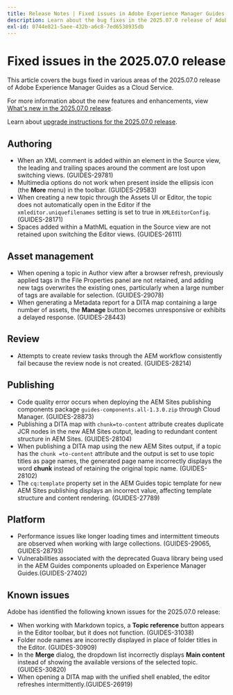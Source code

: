 ```yaml
---
title: Release Notes | Fixed issues in Adobe Experience Manager Guides, 2025.07.0 release
description: Learn about the bug fixes in the 2025.07.0 release of Adobe Experience Manager Guides as a Cloud Service.
exl-id: 0744e821-5aee-432b-a6c8-7ed6538935db
---
```

# Fixed issues in the 2025.07.0 release 

This article covers the bugs fixed in various areas of the 2025.07.0 release of Adobe Experience Manager Guides as a Cloud Service.

For more information about the new features and enhancements, view [What's new in the 2025.07.0 release](whats-new-2025-07-0.md).

Learn about [upgrade instructions for the 2025.07.0 release](upgrade-instructions-2025-07-0.md).

## Authoring

- When an XML comment is added within an element in the Source view, the leading and trailing spaces around the comment are lost upon switching views. (GUIDES-29781)
- Multimedia options do not work when present inside the ellipsis icon (the **More** menu) in the toolbar. (GUIDES-29583)
- When creating a new topic through the Assets UI or Editor, the topic does not automatically open in the Editor if the `xmleditor.uniquefilenames` setting is set to true in `XMLEditorConfig`. (GUIDES-28171)
- Spaces added within a MathML equation in the Source view are not retained upon switching the Editor views. (GUIDES-26111)

## Asset management

- When opening a topic in Author view after a browser refresh, previously applied tags in the File Properties panel are not retained, and adding new tags overwrites the existing ones, particularly when a large number of tags are available for selection. (GUIDES-29078)
- When generating a Metadata report for a DITA map containing a large number of assets, the **Manage** button becomes unresponsive or exhibits a delayed response. (GUIDES-28443)

## Review

- Attempts to create review tasks through the AEM workflow consistently fail because the review node is not created. (GUIDES-28214)

## Publishing

- Code quality error occurs when deploying the AEM Sites publishing components package `guides-components.all-1.3.0.zip` through Cloud Manager. (GUIDES-28873)
- Publishing a DITA map with `chunk=to-content` attribute creates duplicate JCR nodes in the new AEM Sites output, leading to redundant content structure in AEM Sites. (GUIDES-28104)
- When publishing a DITA map using the new AEM Sites output, if a topic has the `chunk =to-content` attribute and the output is set to use topic titles as page names, the generated page name incorrectly displays the word **chunk** instead of retaining the original topic name. (GUIDES-28102)
- The `cq:template` property set in the AEM Guides topic template for new AEM Sites publishing displays an incorrect value, affecting template structure and content rendering. (GUIDES-27789)


## Platform

- Performance issues like longer loading times and intermittent timeouts are observed when working with large collections. (GUIDES-29065, GUIDES-28793)
- Vulnerabilities associated with the deprecated Guava library being used in the AEM Guides components uploaded on Experience Manager Guides.(GUIDES-27402)

## Known issues

Adobe has identified the following known issues for the 2025.07.0 release:

- When working with Markdown topics, a **Topic reference** button appears in the Editor toolbar, but it does not function. (GUIDES-31038)
- Folder node names are incorrectly displayed in place of folder titles in the Editor. (GUIDES-30909)
- In the **Merge** dialog, the dropdown list incorrectly displays **Main content** instead of showing the available versions of the selected topic. (GUIDES-30820)
- When opening a DITA map with the unified shell enabled, the editor refreshes intermittently.(GUIDES-26919)

